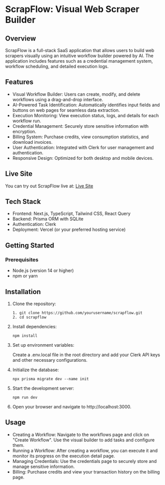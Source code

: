 # ScrapFlow: Visual Web Scraper Builder
  ## Overview
  ScrapFlow is a full-stack SaaS application that allows users to build web scrapers visually using an intuitive workflow builder powered by AI. The application includes 
  features such as a credential management system, workflow scheduling, and detailed execution logs.

  ## Features

  * Visual Workflow Builder: Users can create, modify, and delete workflows using a drag-and-drop interface.
  * AI-Powered Task Identification: Automatically identifies input fields and buttons on web pages for seamless data extraction.
  * Execution Monitoring: View execution status, logs, and details for each workflow run.
  * Credential Management: Securely store sensitive information with encryption.
  * Billing System: Purchase credits, view consumption statistics, and download invoices.
  * User Authentication: Integrated with Clerk for user management and authentication.
  * Responsive Design: Optimized for both desktop and mobile devices.

  ## Live Site
  
  You can try out ScrapFlow live at: [Live Site](https://scrapeflows.netlify.app/)
  
  ## Tech Stack
  
  * Frontend: Next.js, TypeScript, Tailwind CSS, React Query
  * Backend: Prisma ORM with SQLite
  * Authentication: Clerk
  * Deployment: Vercel (or your preferred hosting service)

  ## Getting Started
  
  ### Prerequisites
  * Node.js (version 14 or higher)
  * npm or yarn

  ## Installation
  
  1. Clone the repository:
         
         1. git clone https://github.com/yourusername/scrapflow.git
         2. cd scrapflow
  2. Install dependencies:

         npm install

  3. Set up environment variables:

     Create a .env.local file in the root directory and add your Clerk API keys and other necessary configurations.

  4. Initialize the database:

         npx prisma migrate dev --name init
  
  5. Start the development server:

         npm run dev
  
  6. Open your browser and navigate to http://localhost:3000.


  ## Usage
  
  * Creating a Workflow: Navigate to the workflows page and click on "Create Workflow". Use the visual builder to add tasks and configure them.
  * Running a Workflow: After creating a workflow, you can execute it and monitor its progress on the execution detail page.
  * Managing Credentials: Use the credentials page to securely store and manage sensitive information.
  * Billing: Purchase credits and view your transaction history on the billing page.
